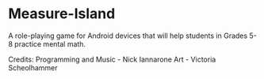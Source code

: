 # Measure-Island
A role-playing game for Android devices that will help students in Grades 5-8 practice mental math.

Credits:
Programming and Music - Nick Iannarone
Art - Victoria Scheolhammer
